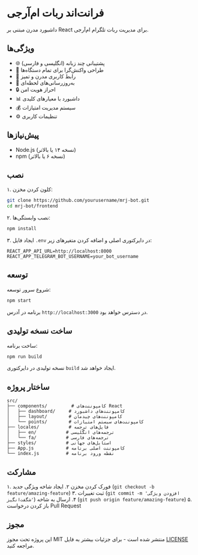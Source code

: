 # فرانت‌اند ربات ام‌آر‌جی

داشبورد مدرن مبتنی بر React برای مدیریت ربات تلگرام ام‌آر‌جی.

## ویژگی‌ها

- 🌐 پشتیبانی چند زبانه (انگلیسی و فارسی)
- 📱 طراحی واکنش‌گرا برای تمام دستگاه‌ها
- 🎨 رابط کاربری مدرن و تمیز
- 🔄 به‌روزرسانی‌های لحظه‌ای
- 🔒 احراز هویت امن
- 📊 داشبورد با معیارهای کلیدی
- 💰 سیستم مدیریت امتیازات
- ⚙️ تنظیمات کاربری

## پیش‌نیازها

- Node.js (نسخه ۱۴ یا بالاتر)
- npm (نسخه ۶ یا بالاتر)

## نصب

۱. کلون کردن مخزن:
```bash
git clone https://github.com/yourusername/mrj-bot.git
cd mrj-bot/frontend
```

۲. نصب وابستگی‌ها:
```bash
npm install
```

۳. ایجاد فایل `.env` در دایرکتوری اصلی و اضافه کردن متغیرهای زیر:
```env
REACT_APP_API_URL=http://localhost:8000
REACT_APP_TELEGRAM_BOT_USERNAME=your_bot_username
```

## توسعه

شروع سرور توسعه:
```bash
npm start
```

برنامه در آدرس `http://localhost:3000` در دسترس خواهد بود.

## ساخت نسخه تولیدی

ساخت برنامه:
```bash
npm run build
```

نسخه تولیدی در دایرکتوری `build` ایجاد خواهد شد.

## ساختار پروژه

```
src/
├── components/         # کامپوننت‌های React
│   ├── dashboard/     # کامپوننت‌های داشبورد
│   ├── layout/        # کامپوننت‌های چیدمان
│   └── points/        # کامپوننت‌های سیستم امتیازات
├── locales/           # فایل‌های ترجمه
│   ├── en/           # ترجمه‌های انگلیسی
│   └── fa/           # ترجمه‌های فارسی
├── styles/           # استایل‌های جهانی
├── App.js            # کامپوننت اصلی برنامه
└── index.js          # نقطه ورود برنامه
```

## مشارکت

۱. فورک کردن مخزن
۲. ایجاد شاخه ویژگی جدید (`git checkout -b feature/amazing-feature`)
۳. ثبت تغییرات (`git commit -m 'افزودن ویژگی شگفت‌انگیز'`)
۴. ارسال به شاخه (`git push origin feature/amazing-feature`)
۵. باز کردن درخواست Pull Request

## مجوز

این پروژه تحت مجوز MIT منتشر شده است - برای جزئیات بیشتر به فایل [LICENSE](LICENSE) مراجعه کنید. 